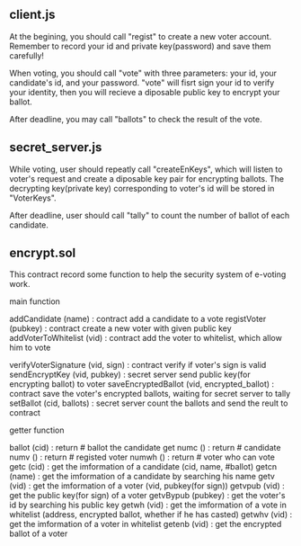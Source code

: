 client.js
-------------------------------------------------------------------------------------------------

At the begining, you should call "regist" to create a new voter account.
Remember to record your id and private key(password) and save them carefully!

When voting, you should call "vote" with three parameters: your id, your candidate's id, and your password.
"vote" will fisrt sign your id to verify your identity, then you will recieve a diposable public key to encrypt your ballot.

After deadline, you may call "ballots" to check the result of the vote.



secret_server.js
-------------------------------------------------------------------------------------------------

While voting, user should repeatly call "createEnKeys", which will listen to voter's request and create a diposable key pair for encrypting ballots. 
The decrypting key(private key) corresponding to voter's id will be stored in "VoterKeys".

After deadline, user should call "tally" to count the number of ballot of each candidate.



encrypt.sol
-------------------------------------------------------------------------------------------------

This contract record some function to help the security system of e-voting work.


main function

addCandidate            (name)                    :  contract add a candidate to a vote
registVoter             (pubkey)                  :  contract create a new voter with given public key
addVoterToWhitelist     (vid)                     :  contract add the voter to whitelist, which allow him to vote

verifyVoterSignature    (vid, sign)               :  contract verify if voter's sign is valid
sendEncryptKey          (vid, pubkey)             :  secret server send public key(for encrypting ballot) to voter
saveEncryptedBallot     (vid, encrypted_ballot)   :  contract save the voter's encrypted ballots, waiting for secret server to tally
setBallot               (cid, ballots)            :  secret server count the ballots and send the reult to contract


getter function

ballot                  (cid)                     :  return # ballot the candidate get
numc                    ()                        :  return # candidate
numv                    ()                        :  return # registed voter
numwh                   ()                        :  return # voter who can vote
getc                    (cid)                     :  get the imformation of a candidate (cid, name, #ballot)
getcn                   (name)                    :  get the imformation of a candidate by searching his name
getv                    (vid)                     :  get the imformation of a voter (vid, pubkey(for sign))
getvpub                 (vid)                     :  get the public key(for sign) of a voter
getvBypub               (pubkey)                  :  get the voter's id by searching his public key
getwh                   (vid)                     :  get the imformation of a vote in whitelist (address, encrypted ballot, whether if he has casted)
getwhv                  (vid)                     :  get the imformation of a voter in whitelist
getenb                  (vid)                     :  get the encrypted ballot of a voter
